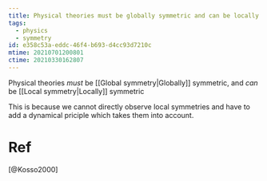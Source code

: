 ```yaml
---
title: Physical theories must be globally symmetric and can be locally symmetric
tags:
  - physics
  - symmetry
id: e358c53a-eddc-46f4-b693-d4cc93d7210c
mtime: 20210701200801
ctime: 20210330162807
---
```


Physical theories _must_ be [[Global symmetry|Globally]] symmetric, and _can_ be [[Local symmetry|Locally]] symmetric

This is because we cannot directly observe local symmetries and have to add a dynamical priciple which takes them into account.

# Ref

[@Kosso2000]

